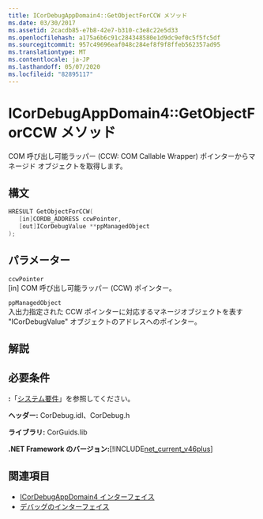 ```yaml
---
title: ICorDebugAppDomain4::GetObjectForCCW メソッド
ms.date: 03/30/2017
ms.assetid: 2cacdb85-e7b8-42e7-b310-c3e8c22e5d33
ms.openlocfilehash: a175a6b6c91c284348580e1d9dc9ef0c5f5fc5df
ms.sourcegitcommit: 957c49696eaf048c284ef8f9f8ffeb562357ad95
ms.translationtype: MT
ms.contentlocale: ja-JP
ms.lasthandoff: 05/07/2020
ms.locfileid: "82895117"
---
```

# <a name="icordebugappdomain4getobjectforccw-method"></a>ICorDebugAppDomain4::GetObjectForCCW メソッド
COM 呼び出し可能ラッパー (CCW: COM Callable Wrapper) ポインターからマネージド オブジェクトを取得します。  
  
## <a name="syntax"></a>構文  
  
```cpp  
HRESULT GetObjectForCCW(  
   [in]CORDB_ADDRESS ccwPointer,
   [out]ICorDebugValue **ppManagedObject  
);  
```  
  
## <a name="parameters"></a>パラメーター  
 `ccwPointer`  
 [in] COM 呼び出し可能ラッパー (CCW) ポインター。  
  
 `ppManagedObject`  
 入出力指定された CCW ポインターに対応するマネージオブジェクトを表す "ICorDebugValue" オブジェクトのアドレスへのポインター。  
  
## <a name="remarks"></a>解説  
  
## <a name="requirements"></a>必要条件  
 **:**「[システム要件](../../get-started/system-requirements.md)」を参照してください。  
  
 **ヘッダー:** CorDebug.idl、CorDebug.h  
  
 **ライブラリ:** CorGuids.lib  
  
 **.NET Framework のバージョン:**[!INCLUDE[net_current_v46plus](../../../../includes/net-current-v46plus-md.md)]  
  
## <a name="see-also"></a>関連項目

- [ICorDebugAppDomain4 インターフェイス](icordebugappdomain4-interface.md)
- [デバッグのインターフェイス](debugging-interfaces.md)
